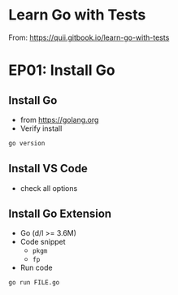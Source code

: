 # Learn Go with Tests
From: https://quii.gitbook.io/learn-go-with-tests

# EP01: Install Go

## Install Go
- from https://golang.org
- Verify install
```cmd
go version
```

## Install VS Code
- check all options

## Install Go Extension
- Go (d/l >= 3.6M)
- Code snippet
  - `pkgm`
  - `fp`
- Run code
```cmd
go run FILE.go
```
